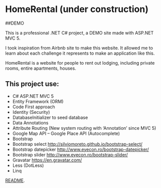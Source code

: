 # HomeRental (under construction)

##DEMO

This is a professional .NET C# project, a DEMO site made with ASP.NET MVC 5.

I took inspiration from Airbnb site to make this website. It allowed me to learn about each challenge it represents to make an application like this.

HomeRental is a website for people to rent out lodging, including private rooms, entire apartments, houses.

## This project use:
-	C# ASP.NET MVC 5
-	Entity Framework (ORM)
-	Code First approach
-	Identity (Security)
-	DatabaseInitializer to seed database
-	Data Annotations
-	Attribute Routing (New system routing with ‘Annotation’ since MVC 5)
-	Google Map API – Google Place API (Autocomplete)
-	Bootstrap
-	Bootstrap select http://silviomoreto.github.io/bootstrap-select/
-	Bootstrap datepicker http://www.eyecon.ro/bootstrap-datepicker/
-	Bootstrap slider http://www.eyecon.ro/bootstrap-slider/
-	Gravatar https://en.gravatar.com/
-	Less (DotLess) 
-	Linq


[README](https://github.com/amorel/HomeRental).





